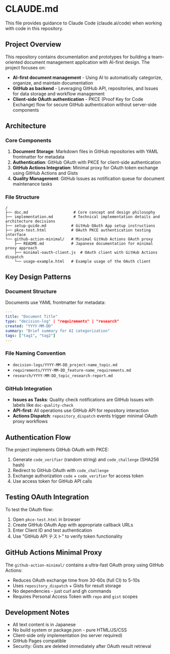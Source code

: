 # CLAUDE.md

This file provides guidance to Claude Code (claude.ai/code) when working with code in this repository.

## Project Overview

This repository contains documentation and prototypes for building a team-oriented document management application with AI-first design. The project focuses on:

- **AI-first document management** - Using AI to automatically categorize, organize, and maintain documentation
- **GitHub as backend** - Leveraging GitHub API, repositories, and Issues for data storage and workflow management
- **Client-side OAuth authentication** - PKCE (Proof Key for Code Exchange) flow for secure GitHub authentication without server-side components

## Architecture

### Core Components

1. **Document Storage**: Markdown files in GitHub repositories with YAML frontmatter for metadata
2. **Authentication**: GitHub OAuth with PKCE for client-side authentication
3. **GitHub Actions Integration**: Minimal proxy for OAuth token exchange using GitHub Actions and Gists
4. **Quality Management**: GitHub Issues as notification queue for document maintenance tasks

### File Structure

```
/
├── doc.md                    # Core concept and design philosophy
├── implementation.md         # Technical implementation details and architecture decisions
├── setup-guide.md           # GitHub OAuth App setup instructions
├── pkce-test.html           # OAuth PKCE authentication testing interface
└── github-action-minimal/   # Minimal GitHub Actions OAuth proxy
    ├── README.md            # Japanese documentation for minimal proxy approach
    ├── minimal-oauth-client.js  # OAuth client with GitHub Actions dispatch
    └── usage-example.html   # Example usage of the OAuth client
```

## Key Design Patterns

### Document Structure
Documents use YAML frontmatter for metadata:
```yaml
---
title: "Document Title"
type: "decision-log" | "requirements" | "research"
created: "YYYY-MM-DD"
summary: "Brief summary for AI categorization"
tags: ["tag1", "tag2"]
---
```

### File Naming Convention
- `decision-logs/YYYY-MM-DD_project-name_topic.md`
- `requirements/YYYY-MM-DD_feature-name_requirements.md`
- `research/YYYY-MM-DD_topic_research-report.md`

### GitHub Integration
- **Issues as Tasks**: Quality check notifications are GitHub Issues with labels like `doc-quality-check`
- **API-first**: All operations use GitHub API for repository interaction
- **Actions Dispatch**: `repository_dispatch` events trigger minimal OAuth proxy workflows

## Authentication Flow

The project implements GitHub OAuth with PKCE:

1. Generate `code_verifier` (random string) and `code_challenge` (SHA256 hash)
2. Redirect to GitHub OAuth with `code_challenge`
3. Exchange authorization `code` + `code_verifier` for access token
4. Use access token for GitHub API calls

## Testing OAuth Integration

To test the OAuth flow:
1. Open `pkce-test.html` in browser
2. Create GitHub OAuth App with appropriate callback URLs
3. Enter Client ID and test authentication
4. Use "GitHub API テスト" to verify token functionality

## GitHub Actions Minimal Proxy

The `github-action-minimal/` contains a ultra-fast OAuth proxy using GitHub Actions:
- Reduces OAuth exchange time from 30-60s (full CI) to 5-10s
- Uses `repository_dispatch` + Gists for result storage
- No dependencies - just curl and gh commands
- Requires Personal Access Token with `repo` and `gist` scopes

## Development Notes

- All text content is in Japanese
- No build system or package.json - pure HTML/JS/CSS
- Client-side only implementation (no server required)
- GitHub Pages compatible
- Security: Gists are deleted immediately after OAuth result retrieval